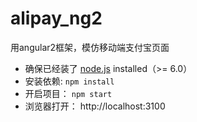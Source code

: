 # alipay_ng2
用angular2框架，模仿移动端支付宝页面

- 确保已经装了 [node.js](https://nodejs.org/) installed（>= 6.0）
- 安装依赖: `npm install`
- 开启项目： `npm start`
- 浏览器打开： http://localhost:3100

